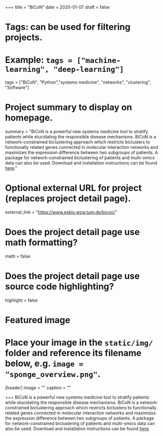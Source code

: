 +++
title = "BiCoN"
date = 2020-01-07
draft = false

# Tags: can be used for filtering projects.
# Example: `tags = ["machine-learning", "deep-learning"]`
tags = ["BiCoN", "Python","systems medicine", "networks", "clustering", "Software"]

# Project summary to display on homepage.
summary = "BiCoN is a powerful new systems medicine tool to stratify patients while elucidating the responsible disease mechanisms. BiCoN is a network-constrained biclustering approach which restricts biclusters to functionally related genes connected in molecular interaction networks and maximizes the expression difference between two subgroups of patients. A package for network-constrained biclustering of patients and multi-omics data can also be used. Download and installation instructions can be found [here](https://pypi.org/project/bicon/)."

# Optional external URL for project (replaces project detail page).
external_link = "https://www.exbio.wzw.tum.de/bicon/"

# Does the project detail page use math formatting?
math = false

# Does the project detail page use source code highlighting?
highlight = false

# Featured image
# Place your image in the `static/img/` folder and reference its filename below, e.g. `image = "sponge_overview.png"`.
[header]
image = ""
caption = ""

+++
BiCoN is a powerful new systems medicine tool to stratify patients while elucidating the responsible disease mechanisms. BiCoN is a network-constrained biclustering approach which restricts biclusters to functionally related genes connected in molecular interaction networks and maximizes the expression difference between two subgroups of patients. A package for network-constrained biclustering of patients and multi-omics data can also be used. Download and installation instructions can be found [here](https://pypi.org/project/bicon/).
